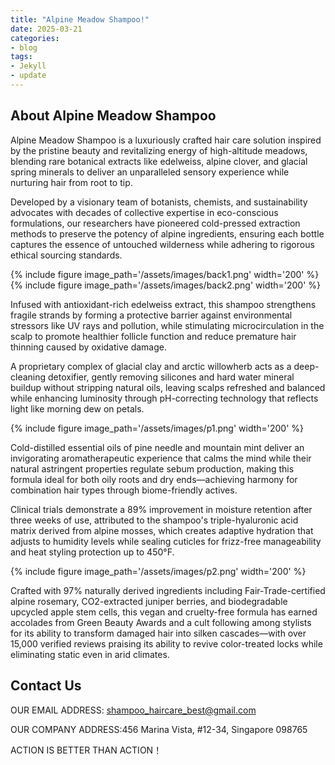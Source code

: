 ```yaml
---
title: "Alpine Meadow Shampoo!"
date: 2025-03-21
categories:
- blog
tags:
- Jekyll
- update
---
```


## About Alpine Meadow Shampoo

Alpine Meadow Shampoo is a luxuriously crafted hair care solution inspired by the pristine beauty and revitalizing energy of high-altitude meadows, blending rare botanical extracts like edelweiss, alpine clover, and glacial spring minerals to deliver an unparalleled sensory experience while nurturing hair from root to tip.

Developed by a visionary team of botanists, chemists, and sustainability advocates with decades of collective expertise in eco-conscious formulations, our researchers have pioneered cold-pressed extraction methods to preserve the potency of alpine ingredients, ensuring each bottle captures the essence of untouched wilderness while adhering to rigorous ethical sourcing standards.

{% include figure image_path='/assets/images/back1.png' width='200' %}
{% include figure image_path='/assets/images/back2.png' width='200' %}

Infused with antioxidant-rich edelweiss extract, this shampoo strengthens fragile strands by forming a protective barrier against environmental stressors like UV rays and pollution, while stimulating microcirculation in the scalp to promote healthier follicle function and reduce premature hair thinning caused by oxidative damage.

A proprietary complex of glacial clay and arctic willowherb acts as a deep-cleaning detoxifier, gently removing silicones and hard water mineral buildup without stripping natural oils, leaving scalps refreshed and balanced while enhancing luminosity through pH-correcting technology that reflects light like morning dew on petals.

{% include figure image_path='/assets/images/p1.png' width='200' %}

Cold-distilled essential oils of pine needle and mountain mint deliver an invigorating aromatherapeutic experience that calms the mind while their natural astringent properties regulate sebum production, making this formula ideal for both oily roots and dry ends—achieving harmony for combination hair types through biome-friendly actives.

Clinical trials demonstrate a 89% improvement in moisture retention after three weeks of use, attributed to the shampoo's triple-hyaluronic acid matrix derived from alpine mosses, which creates adaptive hydration that adjusts to humidity levels while sealing cuticles for frizz-free manageability and heat styling protection up to 450°F.

{% include figure image_path='/assets/images/p2.png' width='200' %}

Crafted with 97% naturally derived ingredients including Fair-Trade-certified alpine rosemary, CO2-extracted juniper berries, and biodegradable upcycled apple stem cells, this vegan and cruelty-free formula has earned accolades from Green Beauty Awards and a cult following among stylists for its ability to transform damaged hair into silken cascades—with over 15,000 verified reviews praising its ability to revive color-treated locks while eliminating static even in arid climates.

## Contact Us

OUR EMAIL ADDRESS: shampoo_haircare_best@gmail.com

OUR COMPANY ADDRESS:456 Marina Vista, #12-34, Singapore 098765

ACTION IS BETTER THAN ACTION！
